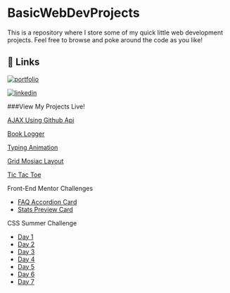 # BasicWebDevProjects

This is a repository where I store some of my quick little web development projects. Feel free to browse and poke around the code as you like!


## 🔗 Links
[![portfolio](https://img.shields.io/badge/my_portfolio-000?style=for-the-badge&logo=ko-fi&logoColor=white)](https://www.hedgineering.com/)

[![linkedin](https://img.shields.io/badge/linkedin-0A66C2?style=for-the-badge&logo=linkedin&logoColor=white)](https://www.linkedin.com/in/rahul-anant-hegde/)

###View My Projects Live!

[AJAX Using Github Api](https://hedgineering-ajax-github-api.netlify.app)

[Book Logger](https://hedgineering-book-logger.netlify.app)

[Typing Animation](https://hedgineering-typing-animation.netlify.app)

[Grid Mosiac Layout](https://hedgineering-grid-mosiac.netlify.app)

[Tic Tac Toe](https://hedgineering-tic-tac-toe.netlify.app)

Front-End Mentor Challenges
- [FAQ Accordion Card](https://hedgineering-femc-faq-accordion-card.netlify.app)
- [Stats Preview Card](https://hedgineering-femc-stats-preview-card.netlify.app)

CSS Summer Challenge
- [Day 1](https://hedgineering-css-summer-challenge-day1.netlify.app)
- [Day 2](https://hedgineering-css-summer-challenge-day2.netlify.app)
- [Day 3](https://hedgineering-css-summer-challenge-day3.netlify.app)
- [Day 4](https://hedgineering-css-summer-challenge-day4.netlify.app)
- [Day 5](https://hedgineering-css-summer-challenge-day5.netlify.app)
- [Day 6](https://hedgineering-css-summer-challenge-day6.netlify.app)
- [Day 7](https://hedgineering-css-summer-challenge-day7.netlify.app)
